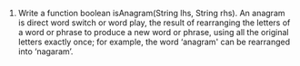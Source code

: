 1. Write a function  boolean isAnagram(String lhs, String rhs).  An anagram is direct word switch or word play, the result of rearranging the letters of a word or phrase to produce a new word or phrase, using all the original letters exactly once; for example, the word ‘anagram' can be rearranged into ‘nagaram’.